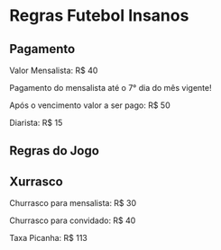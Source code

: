 # Regras Futebol Insanos

## Pagamento
Valor Mensalista: R$ 40

Pagamento do mensalista até o 7° dia do mês vigente!

Após o vencimento valor a ser pago: R$ 50

Diarista: R$ 15

## Regras do Jogo

## Xurrasco
Churrasco para mensalista: R$ 30

Churrasco para convidado: R$ 40

Taxa Picanha: R$ 113
